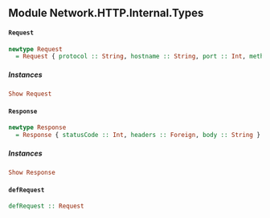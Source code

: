 ## Module Network.HTTP.Internal.Types

#### `Request`

``` purescript
newtype Request
  = Request { protocol :: String, hostname :: String, port :: Int, method :: String, path :: String, headers :: Foreign, user :: Foreign, password :: Foreign, body :: String, timeout :: Foreign }
```

##### Instances
``` purescript
Show Request
```

#### `Response`

``` purescript
newtype Response
  = Response { statusCode :: Int, headers :: Foreign, body :: String }
```

##### Instances
``` purescript
Show Response
```

#### `defRequest`

``` purescript
defRequest :: Request
```


